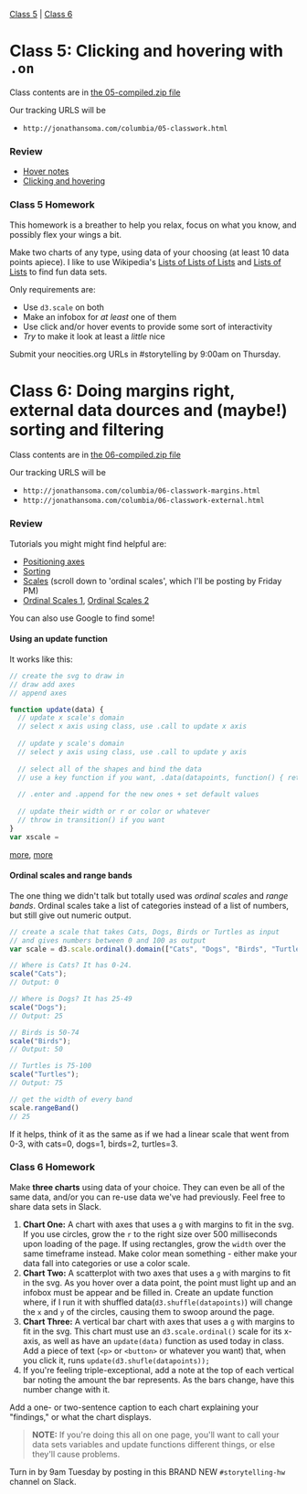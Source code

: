 [Class 5](#class5) | [Class 6](#class6)

<a id='class5'></a>

# Class 5: Clicking and hovering with `.on`

Class contents are in [the 05-compiled.zip file](https://github.com/jsoma/storytelling-2015/raw/master/class-05-06/05-compiled.zip)

Our tracking URLS will be 

* `http://jonathansoma.com/columbia/05-classwork.html`

<a id="review"></a>

### Review

* [Hover notes](http://jonathansoma.com/tutorials/d3/hover-notes/)
* [Clicking and hovering](http://jonathansoma.com/tutorials/d3/clicking-and-hovering/)

<a id="homework-5"></a>

### Class 5 Homework

This homework is a breather to help you relax, focus on what you know, and possibly flex your wings a bit.

Make two charts of any type, using data of your choosing (at least 10 data points apiece). I like to use Wikipedia's [Lists of Lists of Lists](https://en.wikipedia.org/wiki/List_of_lists_of_lists) and [Lists of Lists](https://en.wikipedia.org/wiki/Category:Lists_of_lists) to find fun data sets.

Only requirements are:

* Use `d3.scale` on both
* Make an infobox for *at least* one of them
* Use click and/or hover events to provide some sort of interactivity
* *Try* to make it look at least a *little* nice

Submit your neocities.org URLs in #storytelling by 9:00am on Thursday.

<a id='class6'></a>

# Class 6: Doing margins right, external data dources and (maybe!) sorting and filtering

Class contents are in [the 06-compiled.zip file](https://github.com/jsoma/storytelling-2015/raw/master/class-05-06/06-compiled.zip)

Our tracking URLS will be 

* `http://jonathansoma.com/columbia/06-classwork-margins.html`
* `http://jonathansoma.com/columbia/06-classwork-external.html`

<a name='class6-review'></a>

### Review

Tutorials you might might find helpful are:

* [Positioning axes](http://jonathansoma.com/tutorials/d3/positioning-axes/)
* [Sorting](http://jonathansoma.com/tutorials/d3/sorting/)
* [Scales](http://jonathansoma.com/tutorials/d3/using-scales/) (scroll down to 'ordinal scales', which I'll be posting by Friday PM)
* [Ordinal Scales 1](https://github.com/mbostock/d3/wiki/Ordinal-Scales), [Ordinal Scales 2](http://jaketrent.com/post/use-d3-rangebands/)

You can also use Google to find some!

#### Using an update function

It works like this:

```javascript
// create the svg to draw in
// draw add axes
// append axes

function update(data) {
  // update x scale's domain
  // select x axis using class, use .call to update x axis
  
  // update y scale's domain
  // select y axis using class, use .call to update y axis
  
  // select all of the shapes and bind the data
  // use a key function if you want, .data(datapoints, function() { return d['whatever' ] })
  
  // .enter and .append for the new ones + set default values
  
  // update their width or r or color or whatever
  // throw in transition() if you want
}
var xscale = 
```

[more](https://medium.com/@c_behrens/enter-update-exit-6cafc6014c36), [more](http://bl.ocks.org/mbostock/3808218)

#### Ordinal scales and range bands

The one thing we didn't talk but totally used was *ordinal scales* and *range bands*. Ordinal scales take a list of categories instead of a list of numbers, but still give out numeric output.

```javascript
// create a scale that takes Cats, Dogs, Birds or Turtles as input
// and gives numbers between 0 and 100 as output
var scale = d3.scale.ordinal().domain(["Cats", "Dogs", "Birds", "Turtles"]).rangeBands([0, 100])

// Where is Cats? It has 0-24.
scale("Cats");
// Output: 0

// Where is Dogs? It has 25-49
scale("Dogs");
// Output: 25

// Birds is 50-74
scale("Birds");
// Output: 50

// Turtles is 75-100
scale("Turtles");
// Output: 75

// get the width of every band
scale.rangeBand()
// 25
```

If it helps, think of it as the same as if we had a linear scale that went from 0-3, with cats=0, dogs=1, birds=2, turtles=3.

<a name='class6-homework'></a>

### Class 6 Homework

Make **three charts** using data of your choice. They can even be all of the same data, and/or you can re-use data we've had previously. Feel free to share data sets in Slack.

1. **Chart One:** A chart with axes that uses a `g` with margins to fit in the svg. If you use circles, grow the `r` to the right size over 500 milliseconds upon loading of the page. If using rectangles, grow the `width` over the same timeframe instead. Make color mean something - either make your data fall into categories or use a color scale.
2. **Chart Two:** A scatterplot with two axes that uses a `g` with margins to fit in the svg. As you hover over a data point, the point must light up and an infobox must be appear and be filled in. Create an update function where, if I run it with shuffled data(`d3.shuffle(datapoints)`) will change the `x` and `y` of the circles, causing them to swoop around the page.
3. **Chart Three:** A vertical bar chart with axes that uses a `g` with margins to fit in the svg. This chart must use an `d3.scale.ordinal()` scale for its x-axis, as well as have an `update(data)` function as used today in class. Add a piece of text (`<p>` or `<button>` or whatever you want) that, when you click it, runs `update(d3.shufle(datapoints));`
4. If you're feeling triple-exceptional, add a note at the top of each vertical bar noting the amount the bar represents. As the bars change, have this number change with it.

Add a one- or two-sentence caption to each chart explaining your "findings," or what the chart displays.

> **NOTE:** If you're doing this all on one page, you'll want to call your data sets variables and update functions different things, or else they'll cause problems.

Turn in by 9am Tuesday by posting in this BRAND NEW `#storytelling-hw` channel on Slack.